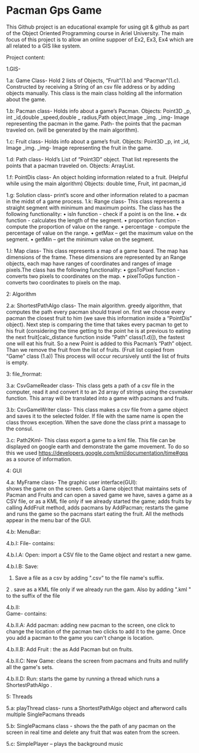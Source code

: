 # Pacman Gps Game
This Github project is an educational example for using git & github as part of the Object Oriented Programming course in Ariel University. The main focus of this project is to allow an online suppoer of Ex2, Ex3, Ex4 which are all related to a GIS like system.

Project content:

1.GIS-

1.a:
Game Class-
Hold 2 lists of Objects, “Fruit”(1.b) and “Pacman”(1.c).
Constructed by receiving a String of an csv file address or by adding objects manually.
This class is the main class holding all the information about the game.

1.b:
Pacman class-
Holds info about a game’s Pacman.
Objects: Point3D _p, int _id,double  _speed,double _ radius,Path object,Image _img.
	_img- Image representing the pacman in the game.
	Path- the points that the pacman traveled on. (will be generated by the main algorithm).

1.c:
Fruit class-
	Holds info about a game’s fruit.
Objects: Point3D _p, int _id, Image _img.
	_img- Image representing the fruit in the game.

1.d:
Path class-
	Hold’s List of “Point3D” object. That list represents the points that a pacman traveled on.
Objects: ArrayList<Point3D >.

1.f:
PointDis class-
An object holding information related to a fruit. (Helpful while using the main algorithm)
Objects: double time, Fruit, int pacman_id

1.g:
Solution class-
print’s score and other information related to a pacman in the midst of a game process.
1.k:
Range class-
               This class represents a straight segment with minimum and maximum points.
                The class has the following functionality:
•	isIn function - check if a point is on the line.
•	dx function - calculates the length of the segment.
•	proportion function - compute the proportion of value on the range.
•	percentage  - compute the percentage of value on the range.
•	getMax – get the maximum value on the segment.
•	getMin – get the minimum value on the segment.


1.l:
               Map class-
This class represents a map of a game board. The map has dimensions of the frame. These dimensions are represented by an Range objects, each map have ranges of coordinates and ranges of image pixels.The class has the following functionality:
•	gpsToPixel function - converts two pixels to coordinates on the map.
•	pixelToGps function - converts two coordinates to pixels on the map.

2: Algorithm

2.a:
ShortestPathAlgo class-  The main algorithm. 
greedy algorithm, that computes the path every pacman should travel on. 
first we choose every pacman the closest fruit to him (we save this information inside a “PointDis” object).
Next step is comparing the time that takes every pacman to get 	to his fruit (considering the time getting to the point he is at previous to eating the next fruit[calc_distance function inside “Path” class(1.d)]), the fastest one will eat his fruit. 
So a new Point is added to this Pacman’s “Path” object.
Than we remove the fruit from the list of fruits. (Fruit list copied from “Game” class (1.a))
This process will occur recursively until the list of fruits is empty.

3: file_frormat:

3.a:
CsvGameReader class-
This class gets a path of a csv file in the computer, read it and convert it to an  2d array of strings using the csvmaker function. This array will be translated into a game with pacmans and fruits.

3.b:
CsvGameWriter class-
This class makes a csv file from a game object and saves it to the selected folder.
If file with the same name is open the class throws exception.
When the save done the class print a massage to the consul.

3.c:
Path2Kml-
This class export  a game to a kml file. This file can be displayed on google earth and demonstrate the game movement. To do so  this we used https://developers.google.com/kml/documentation/time#gps as a source of information.

4: GUI

4.a: 
MyFrame class- 
The graphic user interface(GUI):  
shows the game on the screen.
 Gets a Game object that maintains sets of Pacman and Fruits and can open a saved game we have, saves a game as a CSV file, or as a KML file only if we already started the game;  adds  fruits by calling AddFruit method, adds pacmans by AddPacman; restarts the game and runs the game so the pacmans start eating the fruit.                                                                                                                                                                                                All the methods appear in the menu bar of the GUI.

4.b: 
MenuBar:

4.b.I:
File-
contains:

4.b.I.A:
Open: import a CSV file to the Game object and restart a new game.

4.b.I.B:
Save:

1. Save a file as a csv by adding ".csv" to the file name's suffix.

2 . save as a KML file only if we already run the gam. Also by adding ".kml " to the suffix of                                the file

4.b.II:	 
Game- contains:

4.b.II.A:
Add pacman: adding new pacman to the screen, one click to change the location of the pacman two clicks to add it to the game. Once you add a pacman to the game you can't change is location.

4.b.II.B:
Add Fruit : the as Add Pacman but on fruits.

4.b.II.C:
New Game: cleans the screen from pacmans and fruits and  nullify  all the game's sets.

4.b.II.D:
Run: starts the game by running a thread which runs a  ShortestPathAlgo .

5: Threads

5.a: 
playThread class- runs a  ShortestPathAlgo  object   and afterword calls multiple SinglePacmans threads

5.b: 
SinglePacmans class - shows the the path of any pacman on the screen in real time and delete any fruit that was eaten from the screen.

5.c: 
SimplePlayer – plays the background music 
